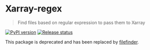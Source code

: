 
# Xarray-regex

> Find files based on regular expression to pass them to Xarray

<div align="left">

[![PyPI version](https://badge.fury.io/py/xarray-regex.svg)](https://badge.fury.io/py/xarray-regex)
[![Release status](https://img.shields.io/github/v/release/Descanonge/xarray-regex)](https://github.com/Descanonge/xarray-regex/releases)

</div>

This package is deprecated and has been replaced by [filefinder](https://github.com/Descanonge/filefinder).
